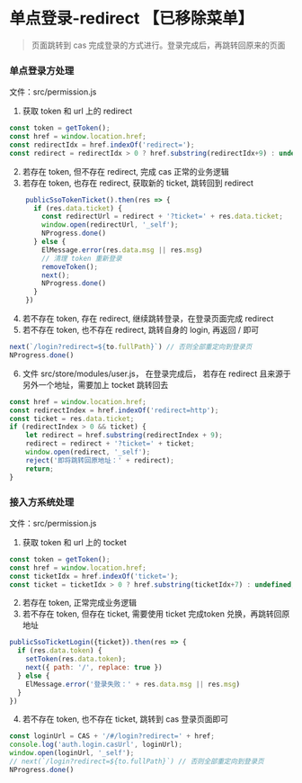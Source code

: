 # 单点登录-redirect 【已移除菜单】

> 页面跳转到 cas 完成登录的方式进行。登录完成后，再跳转回原来的页面


### 单点登录方处理


文件：src/permission.js
1. 获取 token 和 url 上的 redirect
```javascript
const token = getToken();
const href = window.location.href;
const redirectIdx = href.indexOf('redirect=');
const redirect = redirectIdx > 0 ? href.substring(redirectIdx+9) : undefined;
```
2. 若存在 token, 但不存在 redirect, 完成 cas 正常的业务逻辑
3. 若存在 token, 也存在 redirect, 获取新的 ticket, 跳转回到 redirect
```javascript
    publicSsoTokenTicket().then(res => {
      if (res.data.ticket) {
        const redirectUrl = redirect + '?ticket=' + res.data.ticket;
        window.open(redirectUrl, '_self');
        NProgress.done()
      } else {
        ElMessage.error(res.data.msg || res.msg)
        // 清理 token 重新登录
        removeToken();
        next();
        NProgress.done()
      }
    })
```
4. 若不存在  token, 存在 redirect, 继续跳转登录，在登录页面完成 redirect
5. 若不存在  token, 也不存在 redirect, 跳转自身的 login, 再返回 / 即可
```javascript
next(`/login?redirect=${to.fullPath}`) // 否则全部重定向到登录页
NProgress.done()
```

6. 文件 src/store/modules/user.js， 在登录完成后， 若存在 redirect 且来源于另外一个地址，需要加上 tocket 跳转回去
```javascript
const href = window.location.href;
const redirectIndex = href.indexOf('redirect=http');
const ticket = res.data.ticket;
if (redirectIndex > 0 && ticket) {
    let redirect = href.substring(redirectIndex + 9);
    redirect = redirect + '?ticket=' + ticket;
    window.open(redirect, '_self');
    reject('即将跳转回原地址：' + redirect);
    return;
}
```



### 接入方系统处理

文件：src/permission.js
1. 获取 token 和 url 上的 tocket
```javascript
const token = getToken();
const href = window.location.href;
const ticketIdx = href.indexOf('ticket=');
const ticket = ticketIdx > 0 ? href.substring(ticketIdx+7) : undefined;
```
2. 若存在 token, 正常完成业务逻辑
3. 若不存在 token, 但存在 ticket, 需要使用 ticket 完成token 兑换，再跳转回原地址
```javascript
publicSsoTicketLogin({ticket}).then(res => {
  if (res.data.token) {
    setToken(res.data.token);
    next({ path: '/', replace: true })
  } else {
    ElMessage.error('登录失败：' + res.data.msg || res.msg)
  }
})
```
4. 若不存在 token, 也不存在 ticket, 跳转到 cas 登录页面即可
```javascript
const loginUrl = CAS + '/#/login?redirect=' + href;
console.log('auth.login.casUrl', loginUrl);
window.open(loginUrl, '_self');
// next(`/login?redirect=${to.fullPath}`) // 否则全部重定向到登录页
NProgress.done()
```
